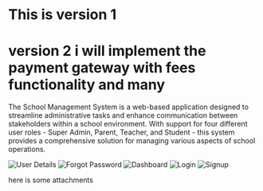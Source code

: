  # This is version 1
# version 2 i will implement the payment gateway  with fees  functionality and  many
<p>The School Management System is a web-based application designed to streamline administrative tasks and enhance communication between stakeholders within a school environment. With support for four different user roles - Super Admin, Parent, Teacher, and Student - this system provides a comprehensive solution for managing various aspects of school operations.</p>
<img src="/dist/img/userdetails.png" alt="User Details"/>

<img src="/dist/img/forgot_password.png" alt="Forgot Password"/>

<img src="/dist/img/dashboard.png" alt="Dashboard"/>
<img src="/dist/img/login.png" alt="Login"/>
<img src="/dist/img/signup.png" alt="Signup"/>


<p>here is some attachments</p>
